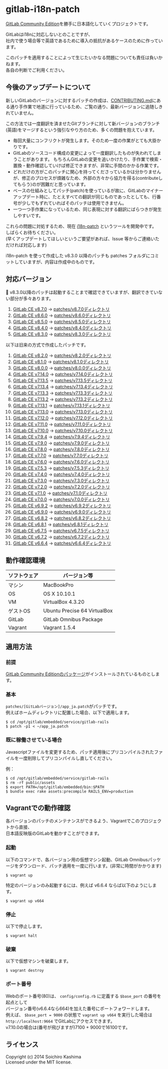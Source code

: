gitlab-i18n-patch
=================

[GitLab Community Edition](https://gitlab.com/gitlab-org/gitlab-ce)を勝手に日本語化していくプロジェクトです。

GitLabはi18nに対応しないとのことですが、  
社内で使う場合等で英語であるために導入の抵抗があるケースのために作っています。

このパッチを適用することによって生じたいかなる問題についても責任は負いかねます。  
各自の判断でご利用ください。

## 今後のアップデートについて

新しいGitLabのバージョンに対するパッチの作成は、[CONTRIBUTING.md](CONTRIBUTING.md)にある通り手作業で地道に行っているため、ご覧の通り、最新バージョンに追随しきれていません。

この方法では一度翻訳を済ませたGitブランチに対して新バージョンのブランチ(英語)をマージするという強引なやり方のため、多くの問題を抱えています。

- 毎回大量にコンフリクトが発生します。そのため一度の作業がとても大掛かりです。
- GitLabのソースコード構成の変更によって一度翻訳したものが失われてしまうことがあります。
  もちろんGitLabの変更を追いかけたり、手作業で検索・置換・動作確認していけば修正できますが、非常に手間のかかる作業です。
- どれだけの方がこのパッチに関心を持ってくださっているかは分かりませんが、修正のプロセスが煩雑なため、外部の方々から協力を得る(contributeしてもらう)のが困難だと思っています。
- ベースの仕組みとしてパッチ(patch)を使っているが故に、GitLabのマイナーアップデート時に、たとえすべての翻訳が同じものであったとしても、行番号が少しでもずれていればそのパッチは使用できません。
- 一つ一つ手作業になっているため、同じ表現に対する翻訳にばらつきが発生しやすいです。

これらの問題に対処するため、現在 [i18n-patch](https://github.com/ksoichiro/i18n-patch) というツールを開発中です。  
しばらくお待ちください。  
(早くアップデートしてほしいというご要望があれば、Issue 等からご連絡いただければ対応します)

i18n-patch を使って作成した v8.3.0 以降のパッチも patches フォルダにコミットしていますが、内容は作成中のものです。

## 対応バージョン

:mega: v8.3.0以降のパッチは起動することまで確認できていますが、翻訳できていない部分が多々あります。

1. [GitLab CE v8.7.0](https://gitlab.com/gitlab-org/gitlab-ce/commits/v8.7.0 "GitLab CE v8.7.0") → [patches/v8.7.0ディレクトリ](patches/v8.7.0)
1. [GitLab CE v8.6.0](https://gitlab.com/gitlab-org/gitlab-ce/commits/v8.6.0 "GitLab CE v8.6.0") → [patches/v8.6.0ディレクトリ](patches/v8.6.0)
1. [GitLab CE v8.5.0](https://gitlab.com/gitlab-org/gitlab-ce/commits/v8.5.0 "GitLab CE v8.5.0") → [patches/v8.5.0ディレクトリ](patches/v8.5.0)
1. [GitLab CE v8.4.0](https://gitlab.com/gitlab-org/gitlab-ce/commits/v8.4.0 "GitLab CE v8.4.0") → [patches/v8.4.0ディレクトリ](patches/v8.4.0)
1. [GitLab CE v8.3.0](https://gitlab.com/gitlab-org/gitlab-ce/commits/v8.3.0 "GitLab CE v8.3.0") → [patches/v8.3.0ディレクトリ](patches/v8.3.0)

以下は旧来の方式で作成したパッチです。

1. [GitLab CE v8.2.0](https://gitlab.com/gitlab-org/gitlab-ce/commits/v8.2.0 "GitLab CE v8.2.0") → [patches/v8.2.0ディレクトリ](patches/v8.2.0)
1. [GitLab CE v8.1.0](https://gitlab.com/gitlab-org/gitlab-ce/commits/v8.1.0 "GitLab CE v8.1.0") → [patches/v8.1.0ディレクトリ](patches/v8.1.0)
1. [GitLab CE v8.0.0](https://gitlab.com/gitlab-org/gitlab-ce/commits/v8.0.0 "GitLab CE v8.0.0") → [patches/v8.0.0ディレクトリ](patches/v8.0.0)
1. [GitLab CE v7.14.0](https://gitlab.com/gitlab-org/gitlab-ce/commits/v7.14.0 "GitLab CE v7.14.0") → [patches/v7.14.0ディレクトリ](patches/v7.14.0)
1. [GitLab CE v7.13.5](https://gitlab.com/gitlab-org/gitlab-ce/commits/v7.13.5 "GitLab CE v7.13.5") → [patches/v7.13.5ディレクトリ](patches/v7.13.5)
1. [GitLab CE v7.13.4](https://gitlab.com/gitlab-org/gitlab-ce/commits/v7.13.4 "GitLab CE v7.13.4") → [patches/v7.13.4ディレクトリ](patches/v7.13.4)
1. [GitLab CE v7.13.3](https://gitlab.com/gitlab-org/gitlab-ce/commits/v7.13.3 "GitLab CE v7.13.3") → [patches/v7.13.3ディレクトリ](patches/v7.13.3)
1. [GitLab CE v7.13.2](https://gitlab.com/gitlab-org/gitlab-ce/commits/v7.13.2 "GitLab CE v7.13.2") → [patches/v7.13.2ディレクトリ](patches/v7.13.2)
1. [GitLab CE v7.13.1](https://gitlab.com/gitlab-org/gitlab-ce/commits/v7.13.1 "GitLab CE v7.13.1") → [patches/v7.13.1ディレクトリ](patches/v7.13.1)
1. [GitLab CE v7.13.0](https://gitlab.com/gitlab-org/gitlab-ce/commits/v7.13.0 "GitLab CE v7.13.0") → [patches/v7.13.0ディレクトリ](patches/v7.13.0)
1. [GitLab CE v7.12.0](https://gitlab.com/gitlab-org/gitlab-ce/commits/v7.12.0 "GitLab CE v7.12.0") → [patches/v7.12.0ディレクトリ](patches/v7.12.0)
1. [GitLab CE v7.11.0](https://gitlab.com/gitlab-org/gitlab-ce/commits/v7.11.0 "GitLab CE v7.11.0") → [patches/v7.11.0ディレクトリ](patches/v7.11.0)
1. [GitLab CE v7.10.0](https://gitlab.com/gitlab-org/gitlab-ce/commits/v7.10.0 "GitLab CE v7.10.0") → [patches/v7.10.0ディレクトリ](patches/v7.10.0)
1. [GitLab CE v7.9.4](https://gitlab.com/gitlab-org/gitlab-ce/commit/b10de29edbaff7219547dc506cb1468ee35065c3 "GitLab CE v7.9.4") → [patches/v7.9.4ディレクトリ](patches/v7.9.4)
1. [GitLab CE v7.9.0](https://gitlab.com/gitlab-org/gitlab-ce/commit/16d6f0e35b8bd3a88e3a2e2e3ae8bf98be426f85 "GitLab CE v7.9.0") → [patches/v7.9.0ディレクトリ](patches/v7.9.0)
1. [GitLab CE v7.8.0](https://gitlab.com/gitlab-org/gitlab-ce/commit/bcc8dbd0659b89a20f6cbd955c7022ea09dd0172 "GitLab CE v7.8.0") → [patches/v7.8.0ディレクトリ](patches/v7.8.0)
1. [GitLab CE v7.7.0](https://gitlab.com/gitlab-org/gitlab-ce/commit/c04f11dab5b8890278f9fe3b47729353cded1c54 "GitLab CE v7.7.0") → [patches/v7.7.0ディレクトリ](patches/v7.7.0)
1. [GitLab CE v7.6.0](https://gitlab.com/gitlab-org/gitlab-ce/commit/07bee141b9a6d32e38bbdba59ce7371d36f8c320 "GitLab CE v7.6.0") → [patches/v7.6.0ディレクトリ](patches/v7.6.0)
1. [GitLab CE v7.5.3](https://gitlab.com/gitlab-org/gitlab-ce/commit/b656b8592fc67b466ae2dd3b99ad35d663721b37 "GitLab CE v7.5.3") → [patches/v7.5.3ディレクトリ](patches/v7.5.3)
1. [GitLab CE v7.4.0](https://gitlab.com/gitlab-org/gitlab-ce/commit/ba76dbc3667c2eb0a1a3687f8b0481e619946d73 "GitLab CE v7.4.0") → [patches/v7.4.0ディレクトリ](patches/v7.4.0)
1. [GitLab CE v7.3.0](https://gitlab.com/gitlab-org/gitlab-ce/commit/a04f0e5b3dece759bc82d89d32a4cadb67e6bb71 "GitLab CE v7.3.0") → [patches/v7.3.0ディレクトリ](patches/v7.3.0)
1. [GitLab CE v7.2.0](https://gitlab.com/gitlab-org/gitlab-ce/commit/da5d33e13ec51006edfffd9e286b0f33781a4c12 "GitLab CE v7.2.0") → [patches/v7.2.0ディレクトリ](patches/v7.2.0)
1. [GitLab CE v7.1.0](https://gitlab.com/gitlab-org/gitlab-ce/commit/68a9203bcef1e44bdf72acf4cc8d4977eec79b7a "GitLab CE v7.1.0") → [patches/v7.1.0ディレクトリ](patches/v7.1.0)
1. [GitLab CE v7.0.0](https://gitlab.com/gitlab-org/gitlab-ce/commit/d1e424bd5c403d73d399bf0f92e39aefde56e638 "GitLab CE v7.0.0") → [patches/v7.0.0ディレクトリ](patches/v7.0.0)
1. [GitLab CE v6.9.2](https://gitlab.com/gitlab-org/gitlab-ce/commit/e46b644a8857a53ed3f6c3f64b224bb74b06fd8e "GitLab CE v6.9.2") → [patches/v6.9.2ディレクトリ](patches/v6.9.2)
1. [GitLab CE v6.9.0](https://gitlab.com/gitlab-org/gitlab-ce/commit/f0a32c69494a1d4dda4c5ec8a7f3b94bc7ceed65 "GitLab CE v6.9.0") → [patches/v6.9.0ディレクトリ](patches/v6.9.0)
1. [GitLab CE v6.8.2](https://gitlab.com/gitlab-org/gitlab-ce/commit/bfdcbc5380119b82bfbe1927c7daf2ae1d53fe19 "GitLab CE v6.8.2") → [patches/v6.8.2ディレクトリ](patches/v6.8.2)
1. [GitLab CE v6.8.1](https://gitlab.com/gitlab-org/gitlab-ce/commit/319799073b502392fec9e45d617f566a90bef81e "GitLab CE v6.8.1") → [patches/v6.8.1ディレクトリ](patches/v6.8.1)
1. [GitLab CE v6.7.5](https://gitlab.com/gitlab-org/gitlab-ce/commit/00aa5c16ee6b06dabb5cd63349942f70bb131dda "GitLab CE v6.7.5") → [patches/v6.7.5ディレクトリ](patches/v6.7.5)
1. [GitLab CE v6.7.2](https://gitlab.com/gitlab-org/gitlab-ce/commit/dbbf4ea24c7bed7f1eddcfcbfebb3593bc30e92d "GitLab CE v6.7.2") → [patches/v6.7.2ディレクトリ](patches/v6.7.2)
1. [GitLab CE v6.6.4](https://gitlab.com/gitlab-org/gitlab-ce/commit/42e34aec97818981338401a47560cd40c05e686d "GitLab CE v6.6.4") → [patches/v6.6.4ディレクトリ](patches/v6.6.4)

## 動作確認環境

| ソフトウェア | バージョン等                                     |
| ------------ | ------------------------------------------------ |
| マシン       | MacBookPro                                       |
| OS           | OS X 10.10.1                                      |
| VM           | VirtualBox 4.3.20                                |
| ゲストOS     | Ubuntu Precise 64 VirtualBox                     |
| GitLab       | GitLab Omnibus Package                           |
| Vagrant      | Vagrant 1.5.4                                    |

## 適用方法

### 前提

[GitLab Community Editionのパッケージ](https://about.gitlab.com/downloads/)がインストールされているものとします。  

### 基本

`patches/[GitLabバージョン]/app_ja.patch`がパッチです。  
例えばホームディレクトリに配置した場合、以下で適用します。

    $ cd /opt/gitlab/embedded/service/gitlab-rails
    $ patch -p1 < ~/app_ja.patch


### 既に稼働させている場合

Javascriptファイルを変更するため、パッチ適用後にプリコンパイルされたファイルを一度削除してプリコンパイルし直してください。

例：

    $ cd /opt/gitlab/embedded/service/gitlab-rails
    $ rm -rf public/assets
    $ export PATH=/opt/gitlab/embedded/bin:$PATH
    $ bundle exec rake assets:precompile RAILS_ENV=production


## Vagrantでの動作確認

各バージョンのパッチのメンテナンスができるよう、Vagrantでこのプロジェクトから直接、  
日本語反映版のGitLabを動かすことができます。

### 起動

以下のコマンドで、各バージョン用の仮想マシン起動、GitLab Omnibusパッケージをダウンロード、パッチ適用を一度に行います。(非常に時間がかかります)

    $ vagrant up

特定のバージョンのみ起動するには、例えば v6.6.4 ならば以下のようにします。

    $ vagrant up v664

### 停止

以下で停止します。

    $ vagrant halt

### 破棄

以下で仮想マシンを破棄します。

    $ vagrant destroy

### ポート番号

Webのポート番号(80)は、 `config/config.rb` に定義する `$base_port` の番号を起点として  
バージョン番号(v6.6.4なら664)を加えた番号にポートフォワードします。  
例えば、 `$base_port = 9000` の状態で `vagrant up v664` を実行した場合は  
`http://localhost:9664` でGitLabにアクセスできます。  
v7.10.0の場合は(番号が飛びますが)7100 + 9000で16100です。

## ライセンス

Copyright (c) 2014 Soichiro Kashima  
Licensed under the MIT license.
